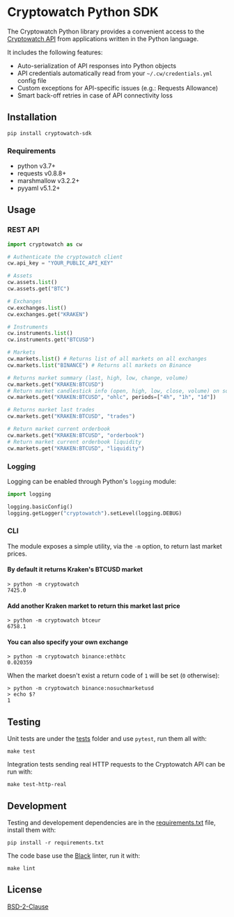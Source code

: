 # Cryptowatch Python SDK

The Cryptowatch Python library provides a convenient access to the [Cryptowatch API](https://docs.cryptowat.ch/home/) from applications written in the Python language.

It includes the following features:
 * Auto-serialization of API responses into Python objects
 * API credentials automatically read from your `~/.cw/credentials.yml` config file
 * Custom exceptions for API-specific issues (e.g.: Requests Allowance)
 * Smart back-off retries in case of API connectivity loss


## Installation
```
pip install cryptowatch-sdk
```

### Requirements

* python v3.7+
* requests v0.8.8+
* marshmallow v3.2.2+
* pyyaml v5.1.2+

## Usage

### REST API

```python
import cryptowatch as cw

# Authenticate the cryptowatch client
cw.api_key = "YOUR_PUBLIC_API_KEY"

# Assets
cw.assets.list()
cw.assets.get("BTC")

# Exchanges
cw.exchanges.list()
cw.exchanges.get("KRAKEN")

# Instruments
cw.instruments.list()
cw.instruments.get("BTCUSD")

# Markets
cw.markets.list() # Returns list of all markets on all exchanges
cw.markets.list("BINANCE") # Returns all markets on Binance

# Returns market summary (last, high, low, change, volume)
cw.markets.get("KRAKEN:BTCUSD")
# Return market candlestick info (open, high, low, close, volume) on some timeframes
cw.markets.get("KRAKEN:BTCUSD", "ohlc", periods=["4h", "1h", "1d"])

# Returns market last trades
cw.markets.get("KRAKEN:BTCUSD", "trades")

# Return market current orderbook
cw.markets.get("KRAKEN:BTCUSD", "orderbook")
# Return market current orderbook liquidity
cw.markets.get("KRAKEN:BTCUSD", "liquidity")
```

### Logging

Logging can be enabled through Python's `logging` module:

```python
import logging

logging.basicConfig()
logging.getLogger("cryptowatch").setLevel(logging.DEBUG)
```

### CLI

The module exposes a simple utility, via the `-m` option, to return last market prices.

#### By default it returns Kraken's BTCUSD market

```
> python -m cryptowatch
7425.0
```

#### Add another Kraken market to return this market last price

```
> python -m cryptowatch btceur
6758.1
```

#### You can also specify your own exchange

```
> python -m cryptowatch binance:ethbtc
0.020359
```

When the market doesn't exist a return code of `1` will be set (`0` otherwise):

```
> python -m cryptowatch binance:nosuchmarketusd
> echo $?
1
```



## Testing

Unit tests are under the [tests](tests) folder and use `pytest`, run them all with:

```
make test
```

Integration tests sending real HTTP requests to the Cryptowatch API can be run with:

```
make test-http-real
```

## Development

Testing and developement dependencies are in the [requirements.txt](requirements.txt) file, install them with:

```
pip install -r requirements.txt
```

The code base use the [Black](https://black.readthedocs.io/en/stable/) linter, run it with:

```
make lint
```

## License

[BSD-2-Clause](LICENSE)
